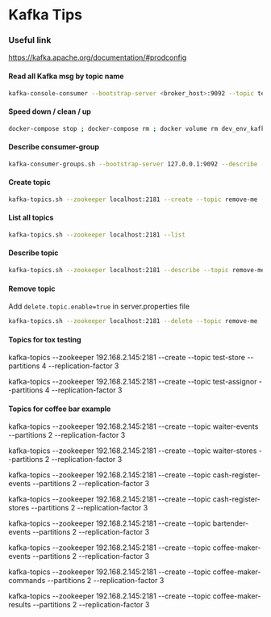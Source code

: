 # Kafka Tips

### Useful link
https://kafka.apache.org/documentation/#prodconfig

#### Read all Kafka msg by topic name
````bash
kafka-console-consumer --bootstrap-server <broker_host>:9092 --topic test --from-beginning
````

#### Speed down / clean / up
````bash
docker-compose stop ; docker-compose rm ; docker volume rm dev_env_kafka_data ; docker volume rm dev_env_zoo_log_data ; docker volume rm dev_env_zoo_data; docker-compose up -d --build
````

#### Describe consumer-group
````bash
kafka-consumer-groups.sh --bootstrap-server 127.0.0.1:9092 --describe --group test-consumer-group
````

#### Create topic
````bash
kafka-topics.sh --zookeeper localhost:2181 --create --topic remove-me --partitions 1 --replication-factor 1
````

#### List all topics
````bash
kafka-topics.sh --zookeeper localhost:2181 --list
````

#### Describe topic
```bash
kafka-topics.sh --zookeeper localhost:2181 --describe --topic remove-me
```

#### Remove topic 
Add ``delete.topic.enable=true`` in server.properties file
````bash
kafka-topics.sh --zookeeper localhost:2181 --delete --topic remove-me
````

#### Topics for tox testing
kafka-topics --zookeeper 192.168.2.145:2181 --create --topic test-store --partitions 4 --replication-factor 3

kafka-topics --zookeeper 192.168.2.145:2181 --create --topic test-assignor --partitions 4 --replication-factor 3


#### Topics for coffee bar example
kafka-topics --zookeeper 192.168.2.145:2181 --create --topic waiter-events --partitions 2 --replication-factor 3

kafka-topics --zookeeper 192.168.2.145:2181 --create --topic waiter-stores --partitions 2 --replication-factor 3

kafka-topics --zookeeper 192.168.2.145:2181 --create --topic cash-register-events --partitions 2 --replication-factor 3

kafka-topics --zookeeper 192.168.2.145:2181 --create --topic cash-register-stores --partitions 2 --replication-factor 3

kafka-topics --zookeeper 192.168.2.145:2181 --create --topic bartender-events --partitions 2 --replication-factor 3

kafka-topics --zookeeper 192.168.2.145:2181 --create --topic coffee-maker-events --partitions 2 --replication-factor 3

kafka-topics --zookeeper 192.168.2.145:2181 --create --topic coffee-maker-commands --partitions 2 --replication-factor 3

kafka-topics --zookeeper 192.168.2.145:2181 --create --topic coffee-maker-results --partitions 2 --replication-factor 3
